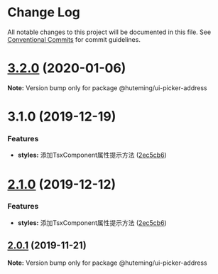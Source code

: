 # Change Log

All notable changes to this project will be documented in this file.
See [Conventional Commits](https://conventionalcommits.org) for commit guidelines.

# [3.2.0](https://github.com/huteming/huteming-ui/compare/v3.1.0...v3.2.0) (2020-01-06)

**Note:** Version bump only for package @huteming/ui-picker-address





# 3.1.0 (2019-12-19)


### Features

* **styles:** 添加TsxComponent属性提示方法 ([2ec5cb6](https://github.com/huteming/huteming-ui/commit/2ec5cb633ddb8c19f9c4301bc42b1bc2dccbb69f))





# [2.1.0](https://github.com/huteming/huteming-ui/compare/@huteming/ui-picker-address@2.0.1...@huteming/ui-picker-address@2.1.0) (2019-12-12)


### Features

* **styles:** 添加TsxComponent属性提示方法 ([2ec5cb6](https://github.com/huteming/huteming-ui/commit/2ec5cb633ddb8c19f9c4301bc42b1bc2dccbb69f))





## [2.0.1](https://github.com/huteming/huteming-ui/compare/@huteming/ui-picker-address@2.0.0...@huteming/ui-picker-address@2.0.1) (2019-11-21)

**Note:** Version bump only for package @huteming/ui-picker-address
